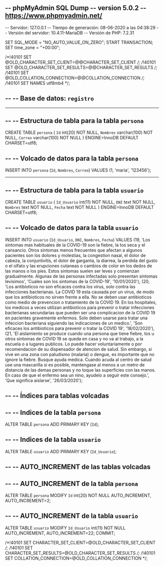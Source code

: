 -- phpMyAdmin SQL Dump
-- version 5.0.2
-- https://www.phpmyadmin.net/
--
-- Servidor: 127.0.0.1
-- Tiempo de generación: 08-06-2020 a las 04:38:29
-- Versión del servidor: 10.4.11-MariaDB
-- Versión de PHP: 7.2.31

SET SQL_MODE = "NO_AUTO_VALUE_ON_ZERO";
START TRANSACTION;
SET time_zone = "+00:00";


/*!40101 SET @OLD_CHARACTER_SET_CLIENT=@@CHARACTER_SET_CLIENT */;
/*!40101 SET @OLD_CHARACTER_SET_RESULTS=@@CHARACTER_SET_RESULTS */;
/*!40101 SET @OLD_COLLATION_CONNECTION=@@COLLATION_CONNECTION */;
/*!40101 SET NAMES utf8mb4 */;

--
-- Base de datos: `registro`
--

-- --------------------------------------------------------

--
-- Estructura de tabla para la tabla `persona`
--

CREATE TABLE `persona` (
  `Id` int(20) NOT NULL,
  `Nombres` varchar(100) NOT NULL,
  `Correo` varchar(100) NOT NULL
) ENGINE=InnoDB DEFAULT CHARSET=utf8;

--
-- Volcado de datos para la tabla `persona`
--

INSERT INTO `persona` (`Id`, `Nombres`, `Correo`) VALUES
(1, 'maria', '123456');

-- --------------------------------------------------------

--
-- Estructura de tabla para la tabla `usuario`
--

CREATE TABLE `usuario` (
  `Id_Usuario` int(11) NOT NULL,
  `DNI` text NOT NULL,
  `Nombres` text NOT NULL,
  `Fecha` text NOT NULL
) ENGINE=InnoDB DEFAULT CHARSET=utf8;

--
-- Volcado de datos para la tabla `usuario`
--

INSERT INTO `usuario` (`Id_Usuario`, `DNI`, `Nombres`, `Fecha`) VALUES
(19, 'Los sintomas mas habituales de la COVID-19 son la fiebre, la tos seca y el cansancio. Otros sintomas menos frecuentes que afectan a algunos pacientes son los dolores y molestias, la congestion nasal, el dolor de cabeza, la conjuntivitis, el dolor de garganta, la diarrea, la perdida del gusto o el olfato y las erupciones cutaneas o cambios de color en los dedos de las manos o los pies. Estos sintomas suelen ser leves y comienzan gradualmente. Algunas de las personas infectadas solo presentan sintomas levisimos', 'Cuales son los sintomas de la COVID-19', '10/01/2020'),
(20, 'Los antibioticos no son eficaces contra los virus, solo contra las infecciones bacterianas. La COVID 19 esta causada por un virus, de modo que los antibioticos no sirven frente a ella. No se deben usar antibioticos como medio de prevencion o tratamiento de la COVID 19. En los hospitales, los medicos a veces utilizan antibioticos para prevenir o tratar infecciones bacterianas secundarias que pueden ser una complicacion de la COVID 19 en pacientes gravemente enfermos. Solo deben usarse para tratar una infeccion bacteriana siguiendo las indicaciones de un medico.', 'Son eficaces los antibioticos para prevenir o tratar la COVID 19', '18/02/2020'),
(21, 'El aislamiento se produce cuando una persona que tiene fiebre, tos u otros sintomas de COVID 19 se queda en casa y no va al trabajo, a la escuela o a lugares publicos. Lo puede hacer voluntariamente o por recomendacion de su dispensador de atencion de salud. Sin embargo, si vive en una zona con paludismo (malaria) o dengue, es importante que no ignore la fiebre. Busque ayuda medica. Cuando acuda al centro de salud use una mascarilla si es posible, mantengase al menos a un metro de distancia de las demas personas y no toque las superficies con las manos. En caso de que el enfermo sea un nino, ayudelo a seguir este consejo.', 'Que significa aislarse', '26/03/2020');

--
-- Índices para tablas volcadas
--

--
-- Indices de la tabla `persona`
--
ALTER TABLE `persona`
  ADD PRIMARY KEY (`Id`);

--
-- Indices de la tabla `usuario`
--
ALTER TABLE `usuario`
  ADD PRIMARY KEY (`Id_Usuario`);

--
-- AUTO_INCREMENT de las tablas volcadas
--

--
-- AUTO_INCREMENT de la tabla `persona`
--
ALTER TABLE `persona`
  MODIFY `Id` int(20) NOT NULL AUTO_INCREMENT, AUTO_INCREMENT=2;

--
-- AUTO_INCREMENT de la tabla `usuario`
--
ALTER TABLE `usuario`
  MODIFY `Id_Usuario` int(11) NOT NULL AUTO_INCREMENT, AUTO_INCREMENT=22;
COMMIT;

/*!40101 SET CHARACTER_SET_CLIENT=@OLD_CHARACTER_SET_CLIENT */;
/*!40101 SET CHARACTER_SET_RESULTS=@OLD_CHARACTER_SET_RESULTS */;
/*!40101 SET COLLATION_CONNECTION=@OLD_COLLATION_CONNECTION */;
